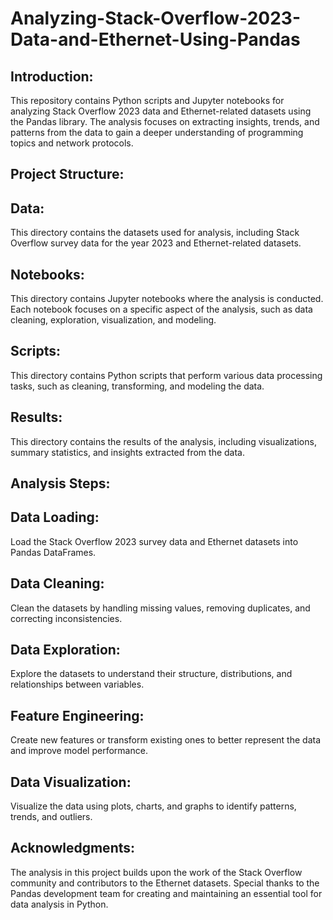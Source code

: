 # Analyzing-Stack-Overflow-2023-Data-and-Ethernet-Using-Pandas
## Introduction:
This repository contains Python scripts and Jupyter notebooks for analyzing Stack Overflow 2023 data and Ethernet-related datasets using the Pandas library. The analysis focuses on extracting insights, trends, and patterns from the data to gain a deeper understanding of programming topics and network protocols.

## Project Structure:

## Data:
This directory contains the datasets used for analysis, including Stack Overflow survey data for the year 2023 and Ethernet-related datasets.
## Notebooks:
This directory contains Jupyter notebooks where the analysis is conducted. Each notebook focuses on a specific aspect of the analysis, such as data cleaning, exploration, visualization, and modeling.
## Scripts:
This directory contains Python scripts that perform various data processing tasks, such as cleaning, transforming, and modeling the data.
## Results:
This directory contains the results of the analysis, including visualizations, summary statistics, and insights extracted from the data.
## Analysis Steps:

## Data Loading:
Load the Stack Overflow 2023 survey data and Ethernet datasets into Pandas DataFrames.
## Data Cleaning:
Clean the datasets by handling missing values, removing duplicates, and correcting inconsistencies.
## Data Exploration:
Explore the datasets to understand their structure, distributions, and relationships between variables.
## Feature Engineering:
Create new features or transform existing ones to better represent the data and improve model performance.
## Data Visualization:
Visualize the data using plots, charts, and graphs to identify patterns, trends, and outliers.
## Acknowledgments:

The analysis in this project builds upon the work of the Stack Overflow community and contributors to the Ethernet datasets.
Special thanks to the Pandas development team for creating and maintaining an essential tool for data analysis in Python.
